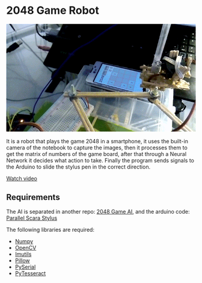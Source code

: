 # 2048 Game Robot

![](https://github.com/andres-zibula/project-images/blob/master/2048_game_robot/2048_game_robot.gif)

It is a robot that plays the game 2048 in a smartphone, it uses the built-in camera of the notebook to capture the images, then it processes them to get the matrix of numbers of the game board, after that through a Neural Network it decides what action to take. Finally the program sends signals to the Arduino to slide the stylus pen in the correct direction.

[Watch video](https://youtu.be/B5Zup7bcReA)

## Requirements

The AI is separated in another repo: [2048 Game AI](https://github.com/andres-zibula/2048-game-ai), and the arduino code: [Parallel Scara Stylus](https://github.com/andres-zibula/parallel-scara-stylus)

The following libraries are required:

- [Numpy](http://www.numpy.org/)
- [OpenCV](http://opencv.org/)
- [Imutils](https://github.com/jrosebr1/imutils)
- [Pillow](https://github.com/python-pillow/Pillow)
- [PySerial](https://github.com/pyserial/pyserial)
- [PyTesseract](https://pypi.python.org/pypi/pytesseract)
